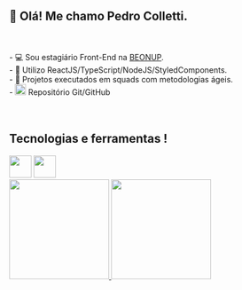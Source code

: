 ##  👋 Olá! Me chamo Pedro Colletti.  
<!-- <a href="https://www.linkedin.com/in/pedrocolletti/" target="_blank"><img src="https://img.shields.io/badge/-LinkedIn-%230077B5?style=for-the-badge&logo=linkedin&logoColor=white" target="_blank"></a>  --> 
<br>
<br>



<div> 
- 💻 Sou estagiário Front-End na <a href="https://github.com/beonup">BEONUP</a>.<br>
- 🌱 Utilizo ReactJS/TypeScript/NodeJS/StyledComponents. <br>
- 🎯 Projetos executados em squads com metodologias ágeis. <br>
-  <img src="https://cdn.jsdelivr.net/gh/devicons/devicon/icons/github/github-original.svg" width="20" height="20"/> Repositório Git/GitHub
</div>
<br>
<br>



## Tecnologias e ferramentas !
<div>
<img src="https://cdn.jsdelivr.net/gh/devicons/devicon/icons/javascript/javascript-original.svg"  width="40" height="40"/>
<img src="https://cdn.jsdelivr.net/gh/devicons/devicon/icons/typescript/typescript-original.svg" width="40" height="40" />
</div>

<div>
<a href="https://github.com/PedroColletti">
<img height="180em" src="https://github-readme-stats.vercel.app/api/top-langs/?username=PedroColletti&hide=html,php,blade,scss,shell&layout=compact"/>
<img height="180em" src="https://github-readme-stats.vercel.app/api?username=PedroColletti&show_icons=true&theme=compact&include_all_commits=true&count_private=true"/>
</div>



  

